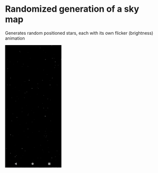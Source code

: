 # Randomized generation of a sky map

Generates random positioned stars, each with its own flicker (brightness) animation

<img src="pic1.png" height="400px" />